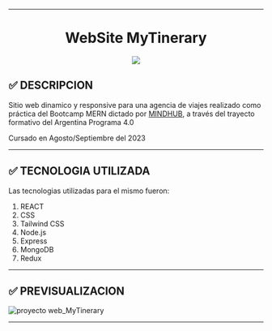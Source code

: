 ___
<h1 align="center">  WebSite MyTinerary</h1>

<p align="center">
   <img src="https://img.shields.io/badge/STATUS-EN%20DESAROLLO-green">
</p>

##	:white_check_mark: DESCRIPCION

Sitio web dinamico y responsive para una agencia de viajes realizado como práctica del Bootcamp MERN dictado por [MINDHUB](https://mindhubweb.com/ "WEB DE MINDHUB"), a través del trayecto formativo del Argentina Programa 4.0

Cursado en Agosto/Septiembre del 2023
___
##	:white_check_mark: TECNOLOGIA UTILIZADA

Las tecnologias utilizadas para el mismo fueron:

1. REACT
2. CSS
3. Tailwind CSS
4. Node.js
5. Express
6. MongoDB
7. Redux
___
##	:white_check_mark: PREVISUALIZACION

![proyecto web_MyTinerary](https://github.com/GimeDiStefanoN/mytinerary-gimenaDistefano/assets/97200944/af7f481e-fd41-4f07-ae5b-76bdd386b657)


___


